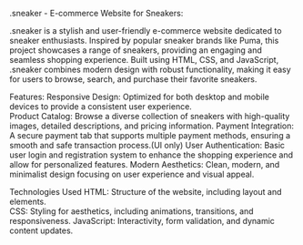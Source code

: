 .sneaker - E-commerce Website for Sneakers:

.sneaker is a stylish and user-friendly e-commerce website dedicated to sneaker enthusiasts. Inspired by popular sneaker brands like Puma, this project showcases a range of sneakers, providing an engaging and seamless shopping experience. Built using HTML, CSS, and JavaScript, .sneaker combines modern design with robust functionality, making it easy for users to browse, search, and purchase their favorite sneakers.

Features:
Responsive Design: Optimized for both desktop and mobile devices to provide a consistent user experience. <br>
Product Catalog: Browse a diverse collection of sneakers with high-quality images, detailed descriptions, and pricing information.
Payment Integration: A secure payment tab that supports multiple payment methods, ensuring a smooth and safe transaction process.(UI only)
User Authentication: Basic user login and registration system to enhance the shopping experience and allow for personalized features.
Modern Aesthetics: Clean, modern, and minimalist design focusing on user experience and visual appeal.

Technologies Used
HTML: Structure of the website, including layout and elements.<br>
CSS: Styling for aesthetics, including animations, transitions, and responsiveness.
JavaScript: Interactivity, form validation, and dynamic content updates.
